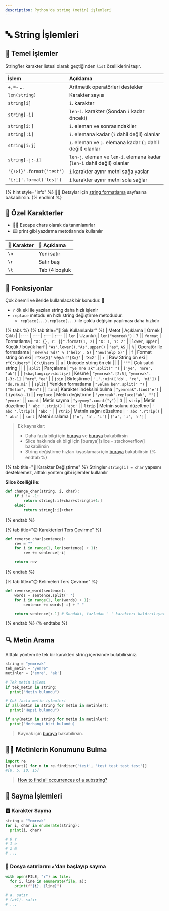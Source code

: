 ```yaml
---
description: Python'da string (metin) işlemleri
---
```


# 🔤 String İşlemleri

## 🧱 Temel İşlemler

String'ler karakter listesi olarak geçtiğinden `list` özelliklerini taşır.

| İşlem | Açıklama |
| :--- | :--- |
| `+`, `=-` ... | Aritmetik operatörleri destekler |
| `len(string)` | Karakter sayısı |
| `string[i]` | `i`. karakter |
| `string[-i]` | `len-i`. karakter \(Sondan `i` kadar önceki\) |
| `string[i:]` | `i`. eleman ve sonrasındakiler |
| `string[:i]` | `i`. elemana kadar \(`i` dahil değil\) olanlar |
| `string[i:j]` | `i`. eleman ve `j`. elemana kadar \(`j` dahil değil\) olanlar |
| `string[-j:-i]` | `len-j`. eleman ve `len-i`. elemana kadar \(`len-i` dahil değil\) olanlar |
| `'{:>i}'.format('test')` | `i` karakter ayırır metni sağa yaslar |
| `'{:i}'.format('test')` | `i` karakter ayırır metni sola sağlar |

{% hint style="info" %}
🧙‍♂️ Detaylar için [string formatlama](https://pyformat.info/) sayfasına bakabilirsin.
{% endhint %}

## 💎 Özel Karakterler

* 💁‍♂️ Escape chars olarak da tanımlanırlar
* ⌨️ print gibi yazdırma metotlarında kullanılır

| 🦄 Karakter | 📝 Açıklama |
| :--- | :--- |
| `\n` | Yeni satır |
| `\r` | Satır başı |
| `\t` | Tab \(4 boşluk |

## 💠 Fonksiyonlar

Çok önemli ve ileride kullanılacak bir konudur. 🌟

* `r` ök eki ile yazılan string daha hızlı işlenir
* `replace` metodu en hızlı string değiştirme metodudur.
  * `replace(...).replace(...)` ile çoklu değişim yapılması daha hızlıdır

{% tabs %}
{% tab title="🌟 Sık Kullanılanlar" %}
| Metot | Açıklama | Örnek | Çıktı |
| :--- | :--- | :--- | :--- |
| `len` | Uzunluk | `len("yemreak")` | `7` |
| `format` | Formatlama | `"X: {}, Y: {}".format(1, 2)` | `'X: 1, Y: 2'` |
| `lower`, `upper` | Küçük / büyük harf | `"As".lower()`, `"As".upper()` | `"as"`, `AS` |
| `%` | Operatör ile formatlama | `'new(%s %d)' % ('help', 5)` | `'new(help 5)'` |
| `f` | Format string ön eki | `f"X={X}"`  veya `f"{X=}"`  | `'X=2'` |
| `r` | Raw String ön eki | `r"C:\Users"` | `C:\\Users` |
| `u` | Unicode string ön eki |  |  |
| `"""` | Çok satırlı string |  |  |
| `split` | Parçalama | `"ye mre ak".split(" ")` | `['ye', 'mre', 'ak']` |
| `[<başlangıç>:<bitiş>]` | Kesme | `"yemreak".[2:5]`, `"yemreak".[-3:-1]` | `"mre"`, `"ea"` |
| `join` | Birleştirme | `','.join(['do', 're', 'mi'])` | `'do,re,mi'` |
| `split` | Yeniden formatlama | `"Selam ben".split(" ")` | `["Selam", "Ben"]` |
| `find` | Karakter indeksini bulma | `"yemreak".find('e')` | `1` \(yoksa `-1`\) |
| `replace` | Metin değiştirme | `"yemreak".replace("ak", "")` | `'yemre'` |
| `count` | Metin sayma | `"yeymey".count("y")` | `3` |
| `strip` | Metin düzeltme | `' abc '.strip()` | `'abc'` |
| `ltrip` | Metnin solunu düzeltme | `' abc '.ltrip()` | `'abc '` |
| `rtrip` | Metnin sağını düzeltme | `' abc '.rtrip()` | `' abc'` |
| `sort` | Metni sıralama | `['n', 'a', 'i']` | `['a', 'i', 'n']` |

> Ek kaynaklar:
>
> * Daha fazla bilgi için [buraya](https://www.programiz.com/python-programming/methods/string) ve [buraya](https://stackoverflow.com/questions/10660435/pythonic-way-to-create-a-long-multi-line-string) bakabilirsin
> * Slice hakkında ek bilgi için \[buraya\]\[slice - stackoverflow\] bakabilirsin
> * String değiştirme hızları kıyaslaması için [buraya](https://stackoverflow.com/a/27086669/9770490) bakabilirsin
{% endtab %}

{% tab title="🔂 Karakter Değiştirme" %}
Stringler `string[i] = char` yapısını desteklemez, alttaki yöntem gibi işlemler kullanılır

**Slice özelliği ile:**

```python
def change_char(string, i, char):
    if i != -1:
        return string[:i]+char+string[i+1:]
    else:
        return string[:i]+char
```
{% endtab %}

{% tab title="🙃 Karakterleri Ters Çevirme" %}
```python
def reverse_char(sentence):
    rev = ""
    for i in range(1, len(sentence) + 1):
        rev += sentence[-i]

    return rev
```
{% endtab %}

{% tab title="🙃 Kelimeleri Ters Çevirme" %}
```python
def reverse_word(sentence):
    words = sentence.split(' ')
    for i in range(1, len(words) + 1):
        sentence += words[-i] + " "

    return sentence[:-1] # Sondaki, fazladan ' ' karakteri kaldırılıyor
```
{% endtab %}
{% endtabs %}

## 🔍 Metin Arama

Alttaki yöntem ile tek bir karakteri string içerisinde bulabilirsiniz.

```python
string = "yemreak"
tek_metin = "yemre"
metinler = ['emre', 'ak']

# Tek metin işlemi
if tek_metin in string:
  print("Metin bulundu")

# Çok fazla metin işlemleri
if all(metin in string for metin in metinler):
  print("Hepsi bulundu")

if any(metin in string for metin in metinler):
  print("Herhangi biri bulundu)
```

> Kaynak için [buraya](https://stackoverflow.com/a/3389611/9770490) bakabilirsin.

## ️‍🕵️‍♂️ Metinlerin Konumunu Bulma

```python
import re
[m.start() for m in re.finditer('test', 'test test test test')]
#[0, 5, 10, 15]
```

> [How to find all occurrences of a substring?](https://stackoverflow.com/a/4664889/9770490)

## 🔢 Sayma İşlemleri

### 🅰️ Karakter Sayma

```python
string = "Yemreak"
for i, char in enumerate(string):
  print(i, char)

# 0 Y
# 1 e
# 2 m
# ...
```

### 📂 Dosya satırlarını `a`'dan başlayıp sayma

```python
with open(FILE, "r") as file:
  for i, line in enumerate(file, a):
    print(f"{i}. {line}")

# a. satır
# (a+1). satır
# ...
```

